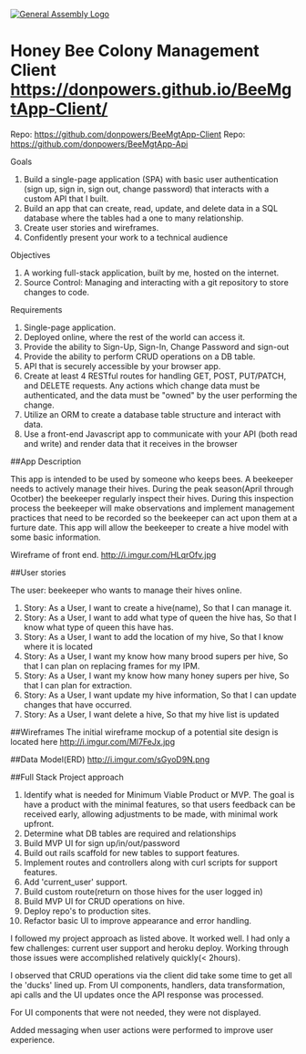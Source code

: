 
[![General Assembly Logo](https://camo.githubusercontent.com/1a91b05b8f4d44b5bbfb83abac2b0996d8e26c92/687474703a2f2f692e696d6775722e636f6d2f6b6538555354712e706e67)](https://generalassemb.ly/education/web-development-immersive)

# Honey Bee Colony Management Client https://donpowers.github.io/BeeMgtApp-Client/
Repo: https://github.com/donpowers/BeeMgtApp-Client
Repo: https://github.com/donpowers/BeeMgtApp-Api

Goals

1. Build a single-page application (SPA) with basic user authentication (sign up, sign in, sign out, change password) that interacts with a custom API that I built.
2. Build an app that can create, read, update, and delete data in a SQL database where the tables had a one to many relationship.
3. Create user stories and wireframes.
4. Confidently present your work to a technical audience

Objectives

1. A working full-stack application, built by me, hosted on the internet.
2. Source Control: Managing and interacting with a git repository to store changes to code.

Requirements

1. Single-page application.
2. Deployed online, where the rest of the world can access it.
3. Provide the ability to Sign-Up, Sign-In, Change Password and sign-out
4. Provide the ability to perform CRUD operations on a DB table.
5. API that is securely accessible by your browser app.
6. Create at least 4 RESTful routes for handling GET, POST, PUT/PATCH,
and DELETE requests. Any actions which change data must be authenticated,
and the data must be "owned" by the user performing the change.
7. Utilize an ORM to create a database table structure and interact with data.
8. Use a front-end Javascript app to communicate with your API (both read
and write) and render data that it receives in the browser

##App Description

This app is intended to be used by someone who keeps bees.  A beekeeper needs
to actively manage their hives.  During the peak season(April through Ocotber)
the beekeeper regularly inspect their hives. During this inspection
process the beekeeper will make observations and implement management practices
that need to be recorded so the beekeeper can act upon them at a furture date.
This app will allow the beekeeper to create a hive model with some basic
information.

Wireframe of front end. http://i.imgur.com/HLqrOfv.jpg

##User stories

The user: beekeeper who wants to manage their hives online.

1. Story: As a User, I want to create a hive(name), So that I can manage it.
2. Story: As a User, I want to add what type of queen the hive has, So that
I know what type of queen this have has.
3. Story: As a User, I want to add the location of my hive, So that I know
where it is located
4. Story: As a User, I want my know how many brood supers per hive, So that
I can plan on replacing frames for my IPM.
5. Story: As a User, I want my know how many honey supers per hive, So that
I can plan for extraction.
6. Story: As a User, I want update my hive information, So that I can update
changes that have occurred.
7. Story: As a User, I want delete a hive, So that my hive list is updated


##Wireframes
The initial wireframe mockup of a potential site design is located here
http://i.imgur.com/Ml7FeJx.jpg

##Data Model(ERD)
http://i.imgur.com/sGyoD9N.png

##Full Stack Project approach

1. Identify what is needed for Minimum Viable Product or MVP. The goal is have
a product with the minimal features, so that users feedback can be received
early, allowing adjustments to be made, with minimal work upfront.
2. Determine what DB tables are required and relationships
3. Build MVP UI for sign up/in/out/password
4. Build out rails scaffold for new tables to support features.
5. Implement routes and controllers along with curl scripts for support features.
6. Add 'current_user' support.
7. Build custom route(return on those hives for the user logged in)
8. Build MVP UI for CRUD operations on hive.
9. Deploy repo's to production sites.
10. Refactor basic UI to improve appearance and error handling.

I followed my project approach as listed above.  It worked well. I had
only a few challenges: current user support and heroku deploy. Working
through those issues were accomplished relatively quickly(< 2hours).

I observed that CRUD operations via the client did take some time to get
all the 'ducks' lined up. From UI components, handlers, data
transformation, api calls and the UI updates once the API response was
processed.

For UI components that were not needed, they were not displayed.

Added messaging when user actions were performed to improve user experience.
